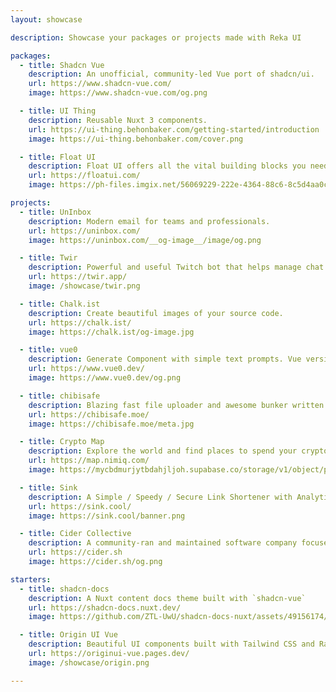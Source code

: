 ```yaml
---
layout: showcase

description: Showcase your packages or projects made with Reka UI

packages:
  - title: Shadcn Vue
    description: An unofficial, community-led Vue port of shadcn/ui.
    url: https://www.shadcn-vue.com/
    image: https://www.shadcn-vue.com/og.png

  - title: UI Thing
    description: Reusable Nuxt 3 components.
    url: https://ui-thing.behonbaker.com/getting-started/introduction
    image: https://ui-thing.behonbaker.com/cover.png

  - title: Float UI
    description: Float UI offers all the vital building blocks you need to transform your idea into a great-looking startup.
    url: https://floatui.com/
    image: https://ph-files.imgix.net/56069229-222e-4364-88c6-8c5d4aa0c3e5.png?auto=compress&codec=mozjpeg&cs=strip&auto=format&fit=max&dpr=1

projects:
  - title: UnInbox
    description: Modern email for teams and professionals.
    url: https://uninbox.com/
    image: https://uninbox.com/__og-image__/image/og.png

  - title: Twir
    description: Powerful and useful Twitch bot that helps manage chat on big channels.
    url: https://twir.app/
    image: /showcase/twir.png

  - title: Chalk.ist
    description: Create beautiful images of your source code.
    url: https://chalk.ist/
    image: https://chalk.ist/og-image.jpg

  - title: vue0
    description: Generate Component with simple text prompts. Vue version open source alternative for v0.
    url: https://www.vue0.dev/
    image: https://www.vue0.dev/og.png

  - title: chibisafe
    description: Blazing fast file uploader and awesome bunker written in node! 🚀
    url: https://chibisafe.moe/
    image: https://chibisafe.moe/meta.jpg

  - title: Crypto Map
    description: Explore the world and find places to spend your crypto.
    url: https://map.nimiq.com/
    image: https://mycbdmurjytbdahjljoh.supabase.co/storage/v1/object/public/og-image/og-image.jpg

  - title: Sink
    description: A Simple / Speedy / Secure Link Shortener with Analytics, 100% run on Cloudflare.
    url: https://sink.cool/
    image: https://sink.cool/banner.png

  - title: Cider Collective
    description: A community-ran and maintained software company focused on creating the best experience for end users.
    url: https://cider.sh
    image: https://cider.sh/og.png

starters:
  - title: shadcn-docs
    description: A Nuxt content docs theme built with `shadcn-vue`
    url: https://shadcn-docs.nuxt.dev/
    image: https://github.com/ZTL-UwU/shadcn-docs-nuxt/assets/49156174/b317288d-092d-4656-af5e-54034351daca

  - title: Origin UI Vue
    description: Beautiful UI components built with Tailwind CSS and Radix Vue
    url: https://originui-vue.pages.dev/
    image: /showcase/origin.png

---
```

